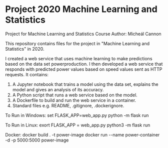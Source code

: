 # Project 2020 Machine Learning and Statistics
Project for Machine Learning and Statistics Course
Author: Micheál Cannon

This repository contains files for the project in "Machine Learning and Statistics" in 2020.

I created a web service that uses machine learning to make predictions based on the data set powerproduction.
I then developed a web service that responds with predicted power values based on speed values sent as HTTP requests. 
It contains:
1. A Jupyter notebook that trains a model using the data set, explains the model and gives an analysis of its accuracy.
2. A Python script that runs a web service based on the model.
3. A Dockerfile to build and run the web service in a container.
4. Standard files e.g. README, .gitignore, .dockerignore.

To Run in Windows:
set FLASK_APP=web_app.py
python -m flask run

To Run in Linux:
exort FLASK_APP = web_app.py
python3 -m flask run

Docker:
docker build . -t power-image
docker run --name power-container -d -p 5000:5000 power-image
